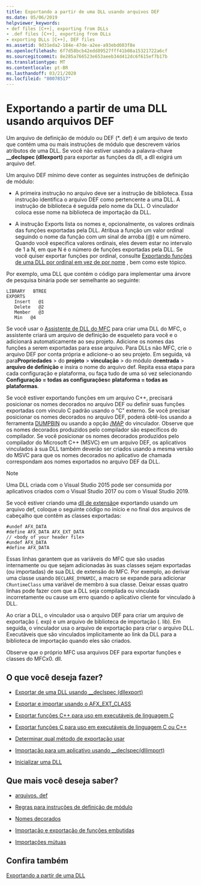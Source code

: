 ```yaml
---
title: Exportando a partir de uma DLL usando arquivos DEF
ms.date: 05/06/2019
helpviewer_keywords:
- def files [C++], exporting from DLLs
- .def files [C++], exporting from DLLs
- exporting DLLs [C++], DEF files
ms.assetid: 9d31eda2-184e-47de-a2ee-a93ebd603f8e
ms.openlocfilehash: 6f7d58bcb42edd89527fff41b08a15321722a6cf
ms.sourcegitcommit: 8e285a766523e653aeeb34d412dc6f615ef7b17b
ms.translationtype: MT
ms.contentlocale: pt-BR
ms.lasthandoff: 03/21/2020
ms.locfileid: "80078517"
---
```

# <a name="exporting-from-a-dll-using-def-files"></a>Exportando a partir de uma DLL usando arquivos DEF

Um arquivo de definição de módulo ou DEF (*. def) é um arquivo de texto que contém uma ou mais instruções de módulo que descrevem vários atributos de uma DLL. Se você não estiver usando a palavra-chave **__declspec (dllexport)** para exportar as funções da dll, a dll exigirá um arquivo def.

Um arquivo DEF mínimo deve conter as seguintes instruções de definição de módulo:

- A primeira instrução no arquivo deve ser a instrução de biblioteca. Essa instrução identifica o arquivo DEF como pertencente a uma DLL. A instrução de biblioteca é seguida pelo nome da DLL. O vinculador coloca esse nome na biblioteca de importação da DLL.

- A instrução Exports lista os nomes e, opcionalmente, os valores ordinais das funções exportadas pela DLL. Atribua a função um valor ordinal seguindo o nome da função com um sinal de arroba (@) e um número. Quando você especifica valores ordinais, eles devem estar no intervalo de 1 a N, em que N é o número de funções exportadas pela DLL. Se você quiser exportar funções por ordinal, consulte [Exportando funções de uma DLL por ordinal em vez de por nome](exporting-functions-from-a-dll-by-ordinal-rather-than-by-name.md) , bem como este tópico.

Por exemplo, uma DLL que contém o código para implementar uma árvore de pesquisa binária pode ser semelhante ao seguinte:

```
LIBRARY   BTREE
EXPORTS
   Insert   @1
   Delete   @2
   Member   @3
   Min   @4
```

Se você usar o [Assistente de DLL do MFC](../mfc/reference/mfc-dll-wizard.md) para criar uma DLL do MFC, o assistente criará um arquivo de definição de esqueleto para você e o adicionará automaticamente ao seu projeto. Adicione os nomes das funções a serem exportadas para esse arquivo. Para DLLs não MFC, crie o arquivo DEF por conta própria e adicione-o ao seu projeto. Em seguida, vá para**Propriedades** > do **projeto** > **vinculação** > do módulo de**entrada** > **arquivo de definição** e insira o nome do arquivo def. Repita essa etapa para cada configuração e plataforma, ou faça tudo de uma só vez selecionando **Configuração = todas as configurações**e **plataforma = todas as plataformas**.

Se você estiver exportando funções em um arquivo C++, precisará posicionar os nomes decorados no arquivo DEF ou definir suas funções exportadas com vínculo C padrão usando o "C" externo. Se você precisar posicionar os nomes decorados no arquivo DEF, poderá obtê-los usando a ferramenta [DUMPBIN](../build/reference/dumpbin-reference.md) ou usando a opção [/MAP](../build/reference/map-generate-mapfile.md) do vinculador. Observe que os nomes decorados produzidos pelo compilador são específicos do compilador. Se você posicionar os nomes decorados produzidos pelo compilador do Microsoft C++ (MSVC) em um arquivo DEF, os aplicativos vinculados à sua DLL também deverão ser criados usando a mesma versão do MSVC para que os nomes decorados no aplicativo de chamada correspondam aos nomes exportados no arquivo DEF da DLL.

> [!NOTE]
> Uma DLL criada com o Visual Studio 2015 pode ser consumida por aplicativos criados com o Visual Studio 2017 ou com o Visual Studio 2019.

Se você estiver criando uma [dll de extensão](../build/extension-dlls-overview.md)e exportando usando um arquivo def, coloque o seguinte código no início e no final dos arquivos de cabeçalho que contêm as classes exportadas:

```
#undef AFX_DATA
#define AFX_DATA AFX_EXT_DATA
// <body of your header file>
#undef AFX_DATA
#define AFX_DATA
```

Essas linhas garantem que as variáveis do MFC que são usadas internamente ou que sejam adicionadas às suas classes sejam exportadas (ou importadas) de sua DLL de extensão do MFC. Por exemplo, ao derivar uma classe usando `DECLARE_DYNAMIC`, a macro se expande para adicionar `CRuntimeClass` uma variável de membro à sua classe. Deixar essas quatro linhas pode fazer com que a DLL seja compilada ou vinculada incorretamente ou cause um erro quando o aplicativo cliente for vinculado à DLL.

Ao criar a DLL, o vinculador usa o arquivo DEF para criar um arquivo de exportação (. exp) e um arquivo de biblioteca de importação (. lib). Em seguida, o vinculador usa o arquivo de exportação para criar o arquivo DLL. Executáveis que são vinculados implicitamente ao link da DLL para a biblioteca de importação quando eles são criados.

Observe que o próprio MFC usa arquivos DEF para exportar funções e classes do MFCx0. dll.

## <a name="what-do-you-want-to-do"></a>O que você deseja fazer?

- [Exportar de uma DLL usando __declspec (dllexport)](exporting-from-a-dll-using-declspec-dllexport.md)

- [Exportar e importar usando o AFX_EXT_CLASS](exporting-and-importing-using-afx-ext-class.md)

- [Exportar funções C++ para uso em executáveis de linguagem C](exporting-cpp-functions-for-use-in-c-language-executables.md)

- [Exportar funções C para uso em executáveis de linguagem C ou C++](exporting-c-functions-for-use-in-c-or-cpp-language-executables.md)

- [Determinar qual método de exportação usar](determining-which-exporting-method-to-use.md)

- [Importação para um aplicativo usando __declspec(dllimport)](importing-into-an-application-using-declspec-dllimport.md)

- [Inicializar uma DLL](run-time-library-behavior.md#initializing-a-dll)

## <a name="what-do-you-want-to-know-more-about"></a>Que mais você deseja saber?

- [arquivos. def](reference/module-definition-dot-def-files.md)

- [Regras para instruções de definição de módulo](reference/rules-for-module-definition-statements.md)

- [Nomes decorados](reference/decorated-names.md)

- [Importação e exportação de funções embutidas](importing-and-exporting-inline-functions.md)

- [Importações mútuas](mutual-imports.md)

## <a name="see-also"></a>Confira também

[Exportando a partir de uma DLL](exporting-from-a-dll.md)
